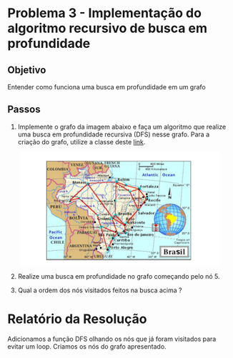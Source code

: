 # Problema 3 - Implementação do algoritmo recursivo de busca em profundidade

## Objetivo

Entender como funciona uma busca em profundidade em um grafo

## Passos 

1. Implemente o grafo da imagem abaixo e faça um algoritmo que realize uma busca em profundidade recursiva (DFS) nesse grafo. Para a criação do grafo, utilize a classe deste [link](https://colab.research.google.com/drive/1FYWIDeIhHW8BOGRG18deHo3x3LPMoqft?usp=sharing). 

<p align="center">
  <img src="https://github.com/matheusdutra0207/Trabalho-3-ling-prog-Estrutura-de-dados/blob/master/imagens/Problema%203%20-%20Grafos.png" width="450" title="prog 1 e 2">
</p>

2. Realize uma busca em profundidade no grafo começando pelo nó 5. 

3. Qual a ordem dos nós visitados feitos na busca acima ?

# Relatório da Resolução

Adicionamos a função DFS olhando os nós que já foram visitados para evitar um loop. Criamos os nós do grafo apresentado.
